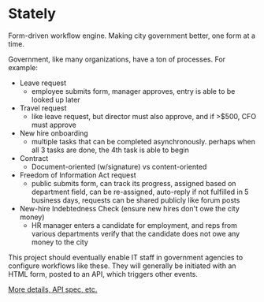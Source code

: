 Stately
================

Form-driven workflow engine. Making city government better, one form at a time.

Government, like many organizations, have a ton of processes. For example:

* Leave request
  * employee submits form, manager approves, entry is able to be looked up later
* Travel request
  * like leave request, but director must also approve, and if >$500, CFO must approve
* New hire onboarding
  * multiple tasks that can be completed asynchronously. perhaps when all 3 tasks are done, the 4th task is able to begin
* Contract
  * Document-oriented (w/signature) vs content-oriented
* Freedom of Information Act request
  * public submits form, can track its progress, assigned based on department field, can be re-assigned, auto-reply if not fulfilled in 5 business days, requests can be shared publicly like forum posts
* New-hire Indebtedness Check (ensure new hires don't owe the city money)
  * HR manager enters a candidate for employment, and reps from various departments verify that the candidate does not owe any money to the city

This project should eventually enable IT staff in government agencies to configure
workflows like these. They will generally be initiated with an HTML form, posted
to an API, which triggers other events.

[More details, API spec, etc.](https://hackpad.com/Workflow-app-ideas-3PWIAukkmki)
